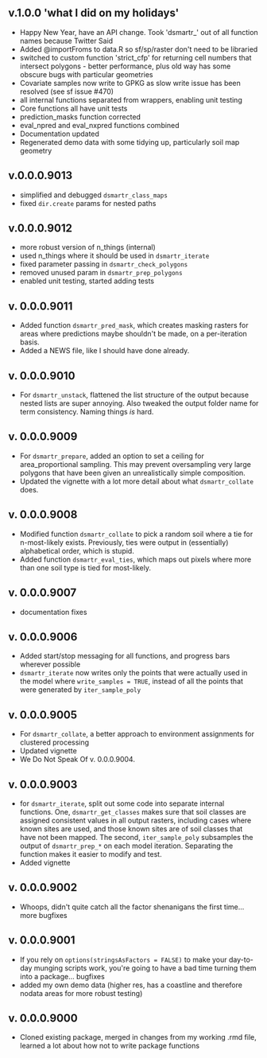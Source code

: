 ## v.1.0.0 'what I did on my holidays'
  * Happy New Year, have an API change. Took 'dsmartr_' out of all function names because Twitter Said
  * Added @importFroms to data.R so sf/sp/raster don't need to be libraried
  * switched to custom function 'strict_cfp' for returning cell numbers that intersect polygons - better performance, plus old way has some obscure bugs with particular geometries
  * Covariate samples now write to GPKG as slow write issue has been resolved (see sf issue #470)
  * all internal functions separated from wrappers, enabling unit testing
  * Core functions all have unit tests
  * prediction_masks function corrected
  * eval_npred and eval_nxpred functions combined
  * Documentation updated
  * Regenerated demo data with some tidying up, particularly soil map geometry

## v.0.0.0.9013

  * simplified and debugged `dsmartr_class_maps`
  * fixed `dir.create` params for nested paths

## v.0.0.0.9012

  * more robust version of n_things (internal)
  * used n_things where it should be used in `dsmartr_iterate`
  * fixed parameter passing in `dsmartr_check_polygons`
  * removed unused param in `dsmartr_prep_polygons`
  * enabled unit testing, started adding tests

## v. 0.0.0.9011

  * Added function `dsmartr_pred_mask`, which creates masking rasters for areas where predictions maybe shouldn't be made, on a per-iteration basis.
  * Added a NEWS file, like I should have done already.
  
## v. 0.0.0.9010

  * For `dsmartr_unstack`, flattened the list structure of the output because nested lists are super annoying. Also tweaked the output folder name for term consistency. Naming things *is* hard.
  
## v. 0.0.0.9009

  * For `dsmartr_prepare`, added an option to set a ceiling for area_proportional sampling. This may prevent oversampling very large polygons that have been given an unrealistically simple composition.
  * Updated the vignette with a lot more detail about what `dsmartr_collate` does.
  
## v. 0.0.0.9008
  
  * Modified function `dsmartr_collate` to pick a random soil where a tie for n-most-likely exists. Previously, ties were output in (essentially) alphabetical order, which is stupid.
  * Added function `dsmartr_eval_ties`, which maps out pixels where more than one soil type is tied
  for most-likely.
  
## v. 0.0.0.9007

  * documentation fixes
  
## v. 0.0.0.9006

  * Added start/stop messaging for all functions, and progress bars wherever possible
  * `dsmartr_iterate` now writes only the points that were actually used in the model where `write_samples = TRUE`, instead of all the points that were generated by `iter_sample_poly`
  
## v. 0.0.0.9005

  * For `dsmartr_collate`, a better approach to environment assignments for clustered processing
  * Updated vignette
  * We Do Not Speak Of v. 0.0.0.9004.
  
## v. 0.0.0.9003

  * for `dsmartr_iterate`, split out some code into separate internal functions. One, `dsmartr_get_classes` makes sure that soil classes are assigned consistent values in all output rasters, including cases where known sites are used, and those known sites are of soil classes that have not been mapped. The second, `iter_sample_poly` subsamples the output of `dsmartr_prep_*` on each model iteration. Separating the function makes it easier to modify and test.
  * Added vignette

## v. 0.0.0.9002

  * Whoops, didn't quite catch all the factor shenanigans the first time... more bugfixes


## v. 0.0.0.9001

  * If you rely on `options(stringsAsFactors = FALSE)` to make your day-to-day munging scripts work, you're going to have a bad time turning them into a package... bugfixes
  * added my own demo data (higher res, has a coastline and therefore nodata areas for more robust testing)
  
## v. 0.0.0.9000

  * Cloned existing package, merged in changes from my working .rmd file, learned a lot about how not to write package functions
  
